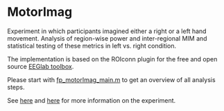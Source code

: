 # MotorImag
Experiment in which participants imagined either a right or a left hand movement. Analysis of region-wise power and inter-regional MIM and statistical testing of these metrics in left vs. right condition. 

The implementation is based on the ROIconn plugin for the free and open source [EEGlab toolbox](https://github.com/arnodelorme/roiconnect).

Please start with [fp_motorImag_main.m](fp_motorImag_main.m) to get an overview of all analysis steps. 

See [here](https://www.sciencedirect.com/science/article/abs/pii/S1053811910002922) and [here](https://journals.plos.org/plosone/article?id=10.1371/journal.pone.0207351) for more information on the experiment.  
